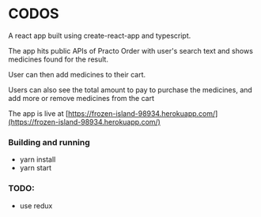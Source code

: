 
# CODOS

A react app built using create-react-app and typescript.

The app hits public APIs of Practo Order with user's search text and shows medicines found for the result.

User can then add medicines to their cart.

Users can also see the total amount to pay to purchase the medicines, and add more or remove medicines from the cart

The app is live at [https://frozen-island-98934.herokuapp.com/](https://frozen-island-98934.herokuapp.com/)

### Building and running

- yarn install
- yarn start

### TODO:
- use redux 
